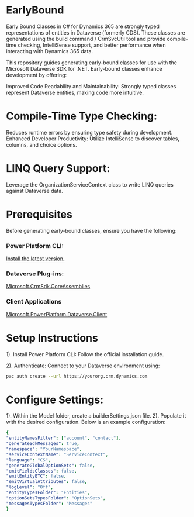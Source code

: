 # EarlyBound
Early Bound Classes in C# for Dynamics 365 are strongly typed representations of entities in Dataverse (formerly CDS). These classes are generated using the build command  / CrmSvcUtil tool and provide compile-time checking, IntelliSense support, and better performance when interacting with Dynamics 365 data.


This repository guides generating early-bound classes for use with the Microsoft Dataverse SDK for .NET. Early-bound classes enhance development by offering:

Improved Code Readability and Maintainability: Strongly typed classes represent Dataverse entities, making code more intuitive.

# Compile-Time Type Checking: 
  Reduces runtime errors by ensuring type safety during development.
  Enhanced Developer Productivity: Utilize IntelliSense to discover tables, columns, and choice options.
  
# LINQ Query Support: 
  Leverage the OrganizationServiceContext class to write LINQ queries against Dataverse data.


# Prerequisites
  Before generating early-bound classes, ensure you have the following:

### Power Platform CLI: 
 [Install the latest version.](https://learn.microsoft.com/en-us/power-platform/developer/cli/introduction?tabs=windows#install-microsoft-power-platform-cli)  
  
### Dataverse Plug-ins: 
 [Microsoft.CrmSdk.CoreAssemblies](https://www.nuget.org/packages/microsoft.crmsdk.coreassemblies/)

### Client Applications
[Microsoft.PowerPlatform.Dataverse.Client](https://www.nuget.org/packages/Microsoft.PowerPlatform.Dataverse.Client/)
# Setup Instructions
  1). Install Power Platform CLI: Follow the official installation guide.
  
  2). Authenticate: Connect to your Dataverse environment using:
  ```bash
  pac auth create --url https://yourorg.crm.dynamics.com
```
# Configure Settings:
  1). Within the Model folder, create a builderSettings.json file. 
  2). Populate it with the desired configuration. Below is an example configuration:
  ```yaml
 {
  "entityNamesFilter": ["account", "contact"],
  "generateSdkMessages": true,
  "namespace": "YourNamespace",
  "serviceContextName": "ServiceContext",
  "language": "CS",
  "generateGlobalOptionSets": false,
  "emitFieldsClasses": false,
  "emitEntityETC": false,
  "emitVirtualAttributes": false,
  "logLevel": "Off",
  "entityTypesFolder": "Entities",
  "optionSetsTypesFolder": "OptionSets",
  "messagesTypesFolder": "Messages"
}
```



